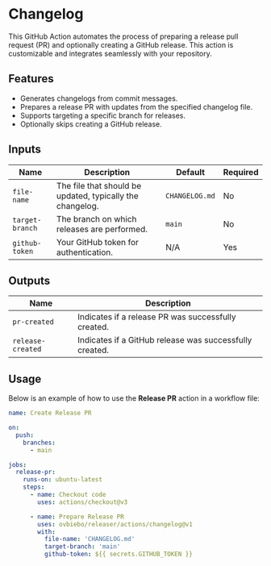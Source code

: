 # Changelog

This GitHub Action automates the process of preparing a release pull request (PR) and optionally creating a GitHub
release. This action is customizable and integrates seamlessly with your repository.

## Features

- Generates changelogs from commit messages.
- Prepares a release PR with updates from the specified changelog file.
- Supports targeting a specific branch for releases.
- Optionally skips creating a GitHub release.

## Inputs

| Name                  | Description                                               | Default        | Required |
|-----------------------|-----------------------------------------------------------|----------------|----------|
| `file-name`           | The file that should be updated, typically the changelog. | `CHANGELOG.md` | No       |
| `target-branch`       | The branch on which releases are performed.               | `main`         | No       |
| `github-token`        | Your GitHub token for authentication.                     | N/A            | Yes      |

## Outputs

| Name              | Description                                             |
|-------------------|---------------------------------------------------------|
| `pr-created`      | Indicates if a release PR was successfully created.     |
| `release-created` | Indicates if a GitHub release was successfully created. |

## Usage

Below is an example of how to use the **Release PR** action in a workflow file:

```yaml
name: Create Release PR

on:
  push:
    branches:
      - main

jobs:
  release-pr:
    runs-on: ubuntu-latest
    steps:
      - name: Checkout code
        uses: actions/checkout@v3

      - name: Prepare Release PR
        uses: ovbiebo/releaser/actions/changelog@v1
        with:
          file-name: 'CHANGELOG.md'
          target-branch: 'main'
          github-token: ${{ secrets.GITHUB_TOKEN }}
